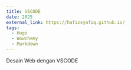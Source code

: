 ```yaml
---
title: VSCODE
date: 2025
external_link: https://hafizsyafiq.github.io/
tags:
  - Hugo
  - Wowchemy
  - Markdown
---
```


Desain Web dengan VSCODE

<!--more-->
